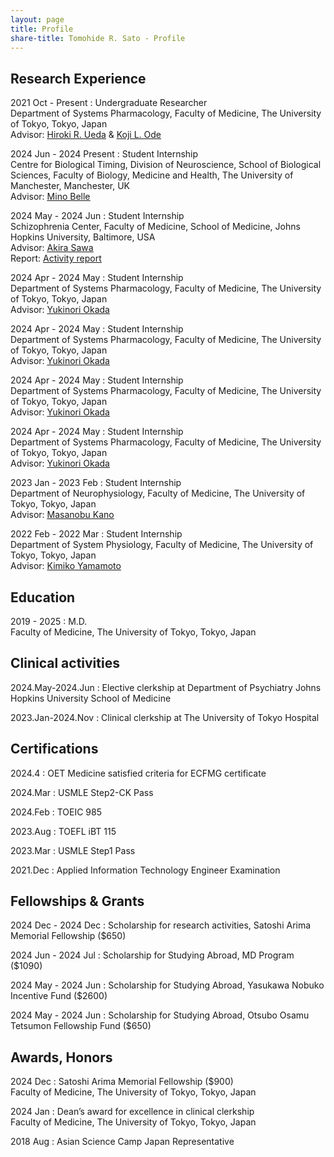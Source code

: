```yaml
---
layout: page
title: Profile
share-title: Tomohide R. Sato - Profile
---
```


## Research Experience

2021 Oct - Present
: Undergraduate Researcher<br>
Department of Systems Pharmacology, Faculty of Medicine, The University of Tokyo, Tokyo, Japan<br>
Advisor: <ins>[Hiroki R. Ueda](https://sys-pharm.m.u-tokyo.ac.jp/joinus-e.html)</ins> & <ins>[Koji L. Ode](https://sys-pharm.m.u-tokyo.ac.jp/joinus-e.html)</ins>

2024 Jun - 2024 Present
: Student Internship<br>
Centre for Biological Timing, Division of Neuroscience, School of Biological Sciences, Faculty of Biology, Medicine and Health, The University of Manchester, Manchester, UK<br>
Advisor: <ins>[Mino Belle](https://research.manchester.ac.uk/en/persons/mino-belle)</ins>

2024 May - 2024 Jun
: Student Internship<br>
Schizophrenia Center, Faculty of Medicine, School of Medicine, Johns Hopkins University, Baltimore, USA<br>
Advisor: <ins>[Akira Sawa](https://profiles.hopkinsmedicine.org/provider/akira-sawa/2777051)</ins><br>
Report: <ins>[Activity report](https://d1a05d1c-d66a-4058-8c64-2aa8418c1d97.usrfiles.com/ugd/d1a05d_dd16de7a20c44d74922b167d6204b164.pdf)</ins>

2024 Apr - 2024 May
: Student Internship<br>
Department of Systems Pharmacology, Faculty of Medicine, The University of Tokyo, Tokyo, Japan<br>
Advisor: <ins>[Yukinori Okada]((https://genome.m.u-tokyo.ac.jp/tools.html))</ins>

2024 Apr - 2024 May
: Student Internship<br>
Department of Systems Pharmacology, Faculty of Medicine, The University of Tokyo, Tokyo, Japan<br>
Advisor: <ins>[Yukinori Okada]((https://genome.m.u-tokyo.ac.jp/tools.html))</ins>

2024 Apr - 2024 May
: Student Internship<br>
Department of Systems Pharmacology, Faculty of Medicine, The University of Tokyo, Tokyo, Japan<br>
Advisor: <ins>[Yukinori Okada]((https://genome.m.u-tokyo.ac.jp/tools.html))</ins>

2024 Apr - 2024 May
: Student Internship<br>
Department of Systems Pharmacology, Faculty of Medicine, The University of Tokyo, Tokyo, Japan<br>
Advisor: <ins>[Yukinori Okada]((https://genome.m.u-tokyo.ac.jp/tools.html))</ins>

2023 Jan - 2023 Feb
: Student Internship<br>
Department of Neurophysiology, Faculty of Medicine, The University of Tokyo, Tokyo, Japan<br>
Advisor: <ins>[Masanobu Kano](https://plaza.umin.ac.jp/~neurophy/Kano_Lab_j/Members_j.html)</ins>

2022 Feb - 2022 Mar
: Student Internship<br>
Department of System Physiology, Faculty of Medicine, The University of Tokyo, Tokyo, Japan<br>
Advisor: <ins>[Kimiko Yamamoto](https://square.umin.ac.jp/bme/Member.html)</ins>


## Education

2019 - 2025
: M.D.<br>
Faculty of Medicine, The University of Tokyo, Tokyo, Japan

## Clinical activities

2024.May-2024.Jun
: Elective clerkship at Department of Psychiatry Johns Hopkins University School of Medicine<br>

2023.Jan-2024.Nov
: Clinical clerkship at The University of Tokyo Hospital<br>


## Certifications

2024.4
: OET Medicine satisfied criteria for ECFMG certificate <br>

2024.Mar
: USMLE Step2-CK Pass<br>

2024.Feb
: TOEIC 985<br>

2023.Aug
: TOEFL iBT 115<br>

2023.Mar
: USMLE Step1 Pass<br>

2021.Dec
: Applied Information Technology Engineer Examination<br>

## Fellowships & Grants

2024 Dec - 2024 Dec
: Scholarship for research activities, Satoshi Arima Memorial Fellowship ($650)

2024 Jun - 2024 Jul
: Scholarship for Studying Abroad, MD Program ($1090)

2024 May - 2024 Jun
: Scholarship for Studying Abroad, Yasukawa Nobuko Incentive Fund ($2600)

2024 May - 2024 Jun
: Scholarship for Studying Abroad, Otsubo Osamu Tetsumon Fellowship Fund ($650)


## Awards, Honors

2024 Dec
: Satoshi Arima Memorial Fellowship ($900)<br>
Faculty of Medicine, The University of Tokyo, Tokyo, Japan

2024 Jan
: Dean’s award for excellence in clinical clerkship<br>
Faculty of Medicine, The University of Tokyo, Tokyo, Japan

2018 Aug
: Asian Science Camp Japan Representative
